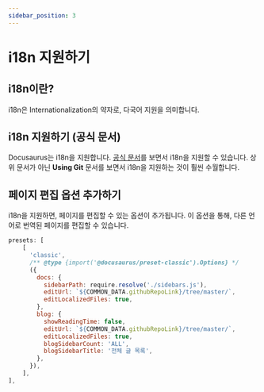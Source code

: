 ```yaml
---
sidebar_position: 3
---
```


# i18n 지원하기

## i18n이란?

i18n은 Internationalization의 약자로, 다국어 지원을 의미합니다.

## i18n 지원하기 (공식 문서)

Docusaurus는 i18n을 지원합니다. [공식 문서](https://docusaurus.io/docs/i18n/git)를 보면서 i18n을 지원할 수 있습니다. 상위 문서가 아닌 **Using Git** 문서를 보면서 i18n을 지원하는 것이 훨씬 수월합니다.

## 페이지 편집 옵션 추가하기

i18n을 지원하면, 페이지를 편집할 수 있는 옵션이 추가됩니다. 이 옵션을 통해, 다른 언어로 번역된 페이지를 편집할 수 있습니다.

```js {9,14} title="docusaurus.config.js"
presets: [
    [
      'classic',
      /** @type {import('@docusaurus/preset-classic').Options} */
      ({
        docs: {
          sidebarPath: require.resolve('./sidebars.js'),
          editUrl: `${COMMON_DATA.githubRepoLink}/tree/master/`,
          editLocalizedFiles: true,
        },
        blog: {
          showReadingTime: false,
          editUrl: `${COMMON_DATA.githubRepoLink}/tree/master/`,
          editLocalizedFiles: true,
          blogSidebarCount: 'ALL',
          blogSidebarTitle: '전체 글 목록',
        },
      }),
    ],
],
```
